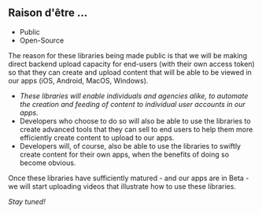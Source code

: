 ## Raison d'être ...

- Public
- Open-Source

The reason for these libraries being made public is that we will be making direct backend upload capacity for end-users (with their own access token) so that they can create and upload content that will be able to be viewed in our apps (iOS, Android, MacOS, Windows).

- _These libraries will enable individuals and agencies alike, to automate the creation and feeding of content to individual user accounts in our apps._
- Developers who choose to do so will also be able to use the libraries to create advanced tools that they can sell to end users to help them more efficiently create content to upload to our apps.
- Developers will, of course, also be able to use the libraries to swiftly create content for their own apps, when the benefits of doing so become obvious.

Once these libraries have sufficiently matured - and our apps are in Beta - we will start uploading videos that illustrate how to use these libraries.

_Stay tuned!_


<!---
YatterOfficial/YatterOfficial is a ✨ special ✨ repository because its `README.md` (this file) appears on your GitHub profile.
You can click the Preview link to take a look at your changes.
--->
